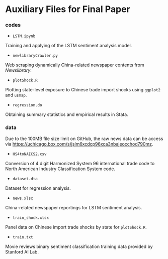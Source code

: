 # Auxiliary Files for Final Paper

### codes

- `LSTM.ipynb`

Training and applying of the LSTM sentiment analysis model.

- `newlibraryCrawler.py`

Web scraping dynamically China-related newspaper contents from *Newslibrary*.

- `plotShock.R`

Plotting state-level exposure to Chinese trade import shocks using `ggplot2` and `usmap`.

- `regression.do`

Obtaining summary statistics and empirical results in Stata.

### data

Due to the 100MB file size limit on GitHub, the raw news data can be access via https://uchicago.box.com/s/jslm6xcdcp96xca3nbajeocchod790mz.

- `HS4toNAICS2.csv`

Conversion of 4 digit Harmonized System 96 international trade code to North American Industry Classification System code.

- `dataset.dta`

Dataset for regression analysis.

- `news.xlsx`

China-related newspaper reportings for LSTM sentiment analysis.

- `train_shock.xlsx`

Panel data on Chinese import trade shocks by state for `plotShock.R`.

- `train.txt`

Movie reviews binary sentiment classification training data provided by Stanford AI Lab.